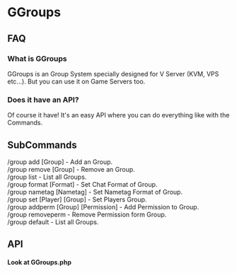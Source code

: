 # GGroups

<h2>FAQ</h2>
<h3>What is GGroups</h3>
GGroups is an Group System specially designed for V Server (KVM, VPS etc...). But you can use it on Game Servers too.
<h3>Does it have an API?</h3>
Of course it have! It's an easy API where you can do everything like with the Commands.


<h2>SubCommands</h2>

/group add [Group] - Add an Group.
</br>
/group remove [Group] - Remove an Group.
</br>
/group list - List all Groups.
</br>
/group format [Format] - Set Chat Format of Group.
</br>
/group nametag [Nametag] - Set Nametag Format of Group.
</br>
/group set [Player] [Group] - Set Players Group.
</br>
/group addperm [Group] [Permission] - Add Permission to Group.
</br>
/group removeperm - Remove Permission form Group.
</br>
/group default - List all Groups.

<h2>API</h2>
<h4>Look at GGroups.php</h4>
